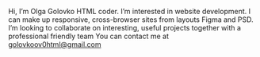 Hi, I’m Olga Golovko HTML coder.
I’m interested in website development. I can make up responsive, cross-browser sites from layouts Figma and PSD.
I’m looking to collaborate on interesting, useful projects together with a professional friendly team
You can contact me at golovkoov0html@gmail.com

<!---
OlgaGolovko/OlgaGolovko is a ✨ special ✨ repository because its `README.md` (this file) appears on your GitHub profile.
You can click the Preview link to take a look at your changes.
--->
